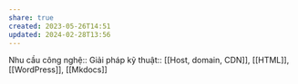 ```yaml
---
share: true
created: 2023-05-26T14:51
updated: 2024-02-28T13:56
---
```

Nhu cầu công nghệ::
Giải pháp kỹ thuật:: [[Host, domain, CDN]], [[HTML]], [[WordPress]], [[Mkdocs]]
